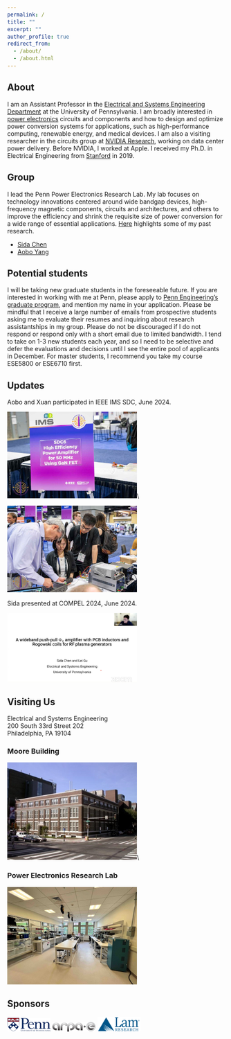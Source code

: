 ```yaml
---
permalink: /
title: ""
excerpt: ""
author_profile: true
redirect_from:
  - /about/ 
  - /about.html
---
```


## About
I am an Assistant Professor in the [Electrical and Systems Engineering Department](https://www.ese.upenn.edu) at the University of Pennsylvania. I am broadly interested in [power electronics](https://en.wikipedia.org/wiki/Power_electronics) circuits and components and how to design and optimize power conversion systems for applications, such as high-performance computing, renewable energy, and medical devices. I am also a visiting researcher in the circuits group at [NVIDIA Research](https://www.nvidia.com/en-us/research/), working on data center power delivery. Before NVIDIA, I worked at Apple. I received my Ph.D. in Electrical Engineering from [Stanford](https://ee.stanford.edu) in 2019.

## Group
I lead the Penn Power Electronics Research Lab. My lab focuses on technology innovations centered around wide bandgap devices, high-frequency magnetic components, circuits and architectures, and others to improve the efficiency and shrink the requisite size of power conversion for a wide range of essential applications. [Here](https://leigupe.github.io/research/) highlights some of my past research. 

* [Sida Chen](https://www.linkedin.com/in/chensida/)
* [Aobo Yang](https://scholar.google.com/citations?user=vD1FVe4AAAAJ&hl=en&authuser=1&oi=ao)

## Potential students

<!--[Postdoc Opening](http://leigupe.github.io/files/Postdoc_Opening_2023.pdf)-->

I will be taking new graduate students in the foreseeable future. If you are interested in working with me at Penn, please apply to [Penn Engineering’s graduate program](https://gradadm.seas.upenn.edu), and mention my name in your application. Please be mindful that I receive a large number of emails from prospective students asking me to evaluate their resumes and inquiring about research assistantships in my group. Please do not be discouraged if I do not respond or respond only with a short email due to limited bandwidth. I tend to take on 1-3 new students each year, and so I need to be selective and defer the evaluations and decisions until I see the entire pool of applicants in December. For master students, I recommend you take my course ESE5800 or ESE6710 first. 

## Updates

Aobo and Xuan participated in IEEE IMS SDC, June 2024.

<img src="/images/ims_sdc.jpg" width="300"/>\

<img src="/images/ims_sdc_2.jpg" width="300"/>

Sida presented at COMPEL 2024, June 2024.

<img src="/images/sida_compel.jpg" width="300"/>


## Visiting Us 
<!-- ![Moore Building](/images/moore.jpg =x250)
![Power Lab](/images/pelab_s.jpg =x250) -->
Electrical and Systems Engineering\
200 South 33rd Street 202\
Philadelphia, PA 19104
### Moore Building
<img src="/images/moore.jpg" alt="Moore Building" width="300"/>\
### Power Electronics Research Lab
<img src="/images/pelab_s.jpg" alt="Power Lab" width="300"/>

## Sponsors 
<!-- ![Moore Building](/images/moore.jpg =x250)
![Power Lab](/images/pelab_s.jpg =x250) -->

<!-- ### Moore Building -->
<img src="/images/upenn-logo.jpg" width="100"/>
<img src="/images/ARPA-E_logo.png" width="100"/>
<img src="/images/lam.png" width="100"/>